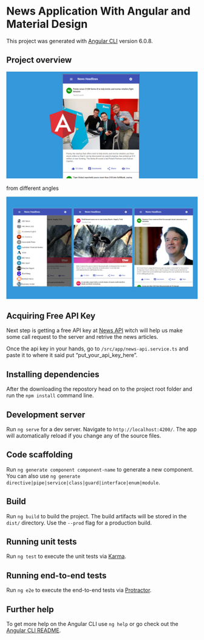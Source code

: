 # News Application With Angular and Material Design

This project was generated with [Angular CLI](https://github.com/angular/angular-cli) version 6.0.8.

## Project overview

![News Application](/screenshots/introduction.PNG?raw=true)

from different angles

![News Application full overview](/screenshots/overview.PNG?raw=true)

## Acquiring Free API Key

Next step is getting a free API key at [News API](https://newsapi.org/) witch will help us make some call request to the server and retrive the news articles. 

Once the api key in your hands, go to `/src/app/news-api.service.ts` and paste it to where it said put “put_your_api_key_here”.

## Installing dependencies

After the downloading the repostory head on to the project root folder and run the `npm install` command line.

## Development server

Run `ng serve` for a dev server. Navigate to `http://localhost:4200/`. The app will automatically reload if you change any of the source files.

## Code scaffolding

Run `ng generate component component-name` to generate a new component. You can also use `ng generate directive|pipe|service|class|guard|interface|enum|module`.

## Build

Run `ng build` to build the project. The build artifacts will be stored in the `dist/` directory. Use the `--prod` flag for a production build.

## Running unit tests

Run `ng test` to execute the unit tests via [Karma](https://karma-runner.github.io).

## Running end-to-end tests

Run `ng e2e` to execute the end-to-end tests via [Protractor](http://www.protractortest.org/).

## Further help

To get more help on the Angular CLI use `ng help` or go check out the [Angular CLI README](https://github.com/angular/angular-cli/blob/master/README.md).
